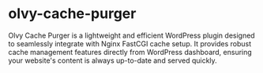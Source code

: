 # olvy-cache-purger
Olvy Cache Purger is a lightweight and efficient WordPress plugin designed to seamlessly integrate with Nginx FastCGI cache setup. It provides robust cache management features directly from WordPress dashboard, ensuring your website's content is always up-to-date and served quickly.
